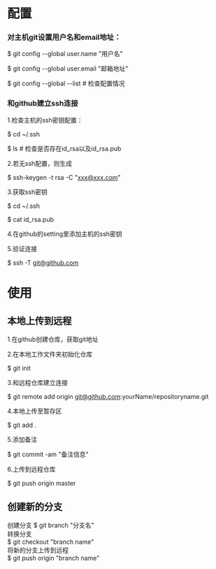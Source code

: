 # 配置
### 对主机git设置用户名和email地址：

$ git config --global user.name "用户名"

$ git config --global user.email "邮箱地址"

$ git config --global --list # 检查配置情况

### 和github建立ssh连接

1.检查主机的ssh密钥配置：

$ cd ~/.ssh

$ ls # 检查是否存在id_rsa以及id_rsa.pub

2.若无ssh配置，则生成

$ ssh-keygen -t rsa -C "xxx@xxx.com"

3.获取ssh密钥

$ cd ~/.ssh

$ cat id_rsa.pub

4.在github的setting里添加主机的ssh密钥

5.验证连接

$ ssh -T git@github.com

# 使用  
## 本地上传到远程

1.在github创建仓库，获取git地址

2.在本地工作文件夹初始化仓库

$ git init

3.和远程仓库建立连接

$ git remote add origin git@github.com:yourName/repositoryname.git

4.本地上传至暂存区

$ git add . 

5.添加备注

$ git commit -am "备注信息"

6.上传到远程仓库

$ git push origin master

## 创建新的分支  
创建分支
$ git branch "分支名"  
转换分支  
$ git checkout "branch name"  
将新的分支上传到远程  
$ git push origin "branch name"  



